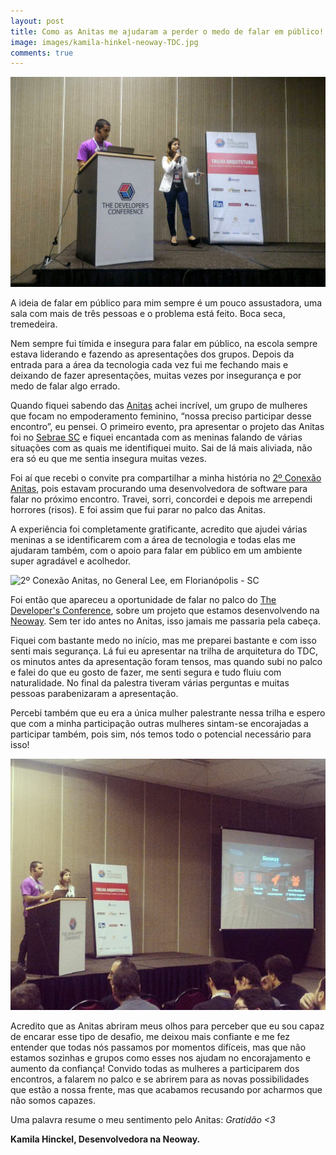 ```yaml
---
layout: post
title: Como as Anitas me ajudaram a perder o medo de falar em público!
image: images/kamila-hinkel-neoway-TDC.jpg
comments: true
---
```


![Trilha Arquitetura de Software, no TDC, em Florianópolis - SC](/images/kamila-hinkel-TDC.jpeg "Trilha Arquitetura de Software, no TDC, em Florianópolis")


A ideia de falar em público para mim sempre é um pouco assustadora, uma sala com mais de três pessoas e o problema está feito. Boca seca, tremedeira.

Nem sempre fui tímida e insegura para falar em público, na escola sempre estava liderando e fazendo as apresentações dos grupos. Depois da entrada para a área da tecnologia cada vez fui me fechando mais e deixando de fazer apresentações, muitas vezes por insegurança e por medo de falar algo errado.



<!--resumo-->


Quando fiquei sabendo das [Anitas](http://anitas.com.br) achei incrível, um grupo de mulheres que focam no empoderamento feminino, “nossa preciso participar desse encontro”, eu pensei. O primeiro evento, pra apresentar o projeto das Anitas foi no [Sebrae SC](http://http://www.sebrae.com.br/sites/PortalSebrae/ufs/sc?codUf=25) e fiquei encantada com as meninas falando de várias situações com as quais me identifiquei muito. Sai de lá mais aliviada, não era só eu que me sentia insegura muitas vezes.

Foi aí que recebi o convite pra compartilhar a minha história no [2º Conexão Anitas](https://www.facebook.com/AnitasFloripa/photos/?tab=album&album_id=1530014247291163), pois estavam procurando uma desenvolvedora de software para falar no próximo encontro. Travei, sorri, concordei e depois me arrependi horrores (risos). E foi assim que fui parar no palco das Anitas.

A experiência foi completamente gratificante, acredito que ajudei várias meninas a se identificarem com a área de tecnologia e todas elas me ajudaram também, com o apoio para falar em público em um ambiente super agradável e acolhedor.


![2º Conexão Anitas, no General Lee, em Florianópolis - SC
](/images/2-Conexao-Anitas-General-Lee-Florianopolis-SC.JPG "2º Conexão Anitas, no General Lee, em Florianópolis - SC
")


Foi então que apareceu a oportunidade de falar no palco do [The Developer's Conference](https://www.facebook.com/TheDevelopersConference/photos/?tab=album&album_id=1101546319905745), sobre um projeto que estamos desenvolvendo na [Neoway](http://www.neoway.com.br/). Sem ter ido antes no Anitas, isso jamais me passaria pela cabeça. 

Fiquei com bastante medo no início, mas me preparei bastante e com isso senti mais segurança. Lá fui eu apresentar na trilha de arquitetura do TDC, os minutos antes da apresentação foram tensos, mas quando subi no palco e falei do que eu gosto de fazer, me senti segura e tudo fluiu com naturalidade. No final da palestra tiveram várias perguntas e muitas pessoas parabenizaram a apresentação. 

Percebi também que eu era a única mulher palestrante nessa trilha e espero que com a minha participação outras mulheres sintam-se encorajadas a participar também, pois sim, nós temos todo o potencial necessário para isso!


![Trilha Arquitetura de Software, no TDC, em Florianópolis - SC](/images/kamila-hinkel-neoway-TDC.jpg "Trilha Arquitetura de Software, no TDC, em Florianópolis")


Acredito que as Anitas abriram meus olhos para perceber que eu sou capaz de encarar esse tipo de desafio, me deixou mais confiante e me fez entender que todas nós passamos por momentos difíceis, mas que não estamos sozinhas e grupos como esses nos ajudam no encorajamento e aumento da confiança!
Convido  todas as mulheres a participarem dos encontros, a falarem no palco e se abrirem para as novas possibilidades que estão a nossa frente, mas que acabamos recusando por acharmos que não somos capazes.

Uma palavra resume o meu sentimento pelo Anitas: *Gratidão <3*

**Kamila Hinckel, Desenvolvedora na Neoway.**
